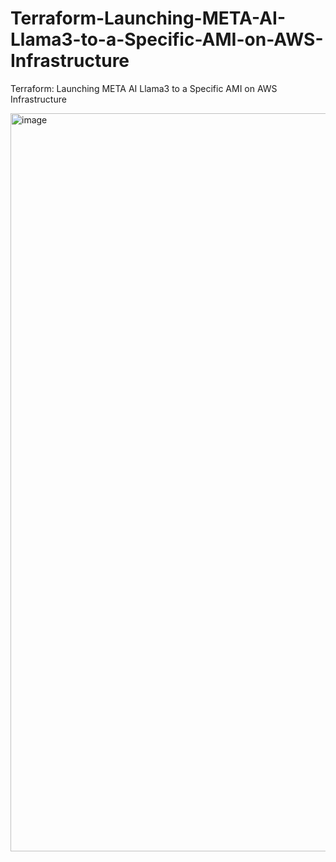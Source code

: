 # Terraform-Launching-META-AI-Llama3-to-a-Specific-AMI-on-AWS-Infrastructure
Terraform: Launching META AI Llama3 to a Specific AMI on AWS Infrastructure


<img width="1181" alt="image" src="https://github.com/ubc-tuehoang/Terraform-Launching-META-AI-Llama3-to-a-Specific-AMI-on-AWS-Infrastructure/assets/86985864/4a98849e-8041-462e-ad01-2b26a5a941e5">
